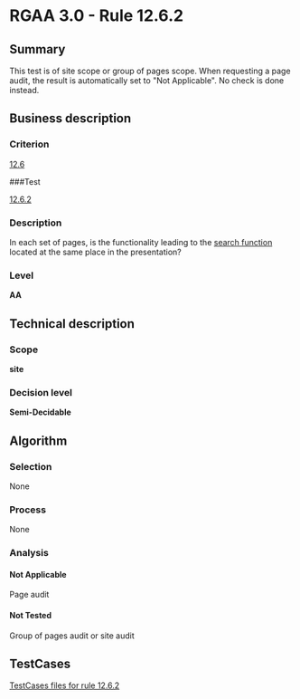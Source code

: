 # RGAA 3.0 -  Rule 12.6.2

## Summary

This test is of site scope or group of pages scope. When requesting a page audit, the result is automatically set to "Not Applicable". No check is done instead.

## Business description

### Criterion

[12.6](http://asqatasun.github.io/RGAA--3.0--EN/RGAA3.0_Criteria_English_version_v1.html#crit-12-6)

###Test

[12.6.2](http://asqatasun.github.io/RGAA--3.0--EN/RGAA3.0_Criteria_English_version_v1.html#test-12-6-2)

### Description
In each set of pages,
    is the functionality leading to the <a href="http://asqatasun.github.io/RGAA--3.0--EN/RGAA3.0_Glossary_English_version_v1.html#mMoteurRecherche">search
  function</a> located at the same place in the
    presentation? 


### Level

**AA**

## Technical description

### Scope

**site**

### Decision level

**Semi-Decidable**

## Algorithm

### Selection

None

### Process

None

### Analysis

#### Not Applicable

Page audit 

#### Not Tested

Group of pages audit or site audit



##  TestCases 

[TestCases files for rule 12.6.2](https://github.com/Asqatasun/Asqatasun/tree/master/rules/rules-rgaa3.0/src/test/resources/testcases/rgaa30/Rgaa30Rule120602/) 


